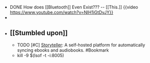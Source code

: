 - DONE How does [[Bluetooth]] Even Exist??? -- [[This.]]
  {{video https://www.youtube.com/watch?v=NIH1iGtDvJY}}
-
- ## [[Stumbled upon]]
	- TODO [#C] [Storyteller](https://smoores.gitlab.io/storyteller/): A self-hosted platform for automatically syncing ebooks and audiobooks. #Bookmark
	- kill -9 $(lsof -t -i:8005)